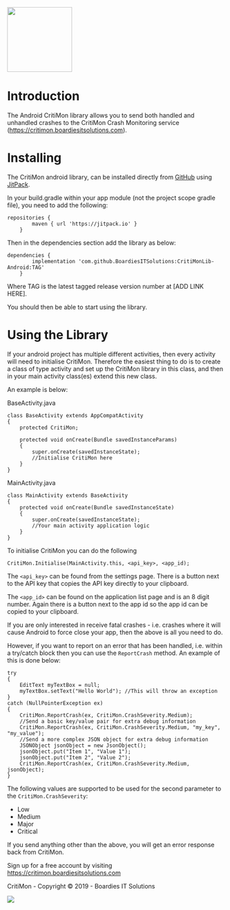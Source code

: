 <img src="https://critimon.boardiesitsolutions.com/images/logo.png" width="150">

# Introduction
The Android CritiMon library allows you to send both handled and
unhandled crashes to the CritiMon Crash Monitoring service 
(https://critimon.boardiesitsolutions.com). 

# Installing
The CritiMon android library, can be installed directly from 
[GitHub](https://github.com) using [JitPack](https://jitpack.io). 

In your build.gradle within your app module (not the project scope
gradle file), you need to add the following:
```
repositories {
        maven { url 'https://jitpack.io' }
    }
```

Then in the dependencies section add the library as below:
```
dependencies {
        implementation 'com.github.BoardiesITSolutions:CritiMonLib-Android:TAG'
    }
```

Where TAG is the latest tagged release version number at [ADD LINK HERE].

You should then be able to start using the library. 

# Using the Library
If your android project has multiple different activities, then every
activity will need to initialise CritiMon. Therefore the easiest thing to
do is to create a class of type activity and set up the CritiMon library
in this class, and then in your main activity class(es) extend this new class. 

An example is below:

BaseActivity.java
```
class BaseActivity extends AppCompatActivity
{
    protected CritiMon;
    
    protected void onCreate(Bundle savedInstanceParams)
    {
        super.onCreate(savedInstanceState);
        //Initialise CritiMon here
    }
}
``` 

MainActivity.java
```
class MainActivity extends BaseActivity
{
    protected void onCreate(Bundle savedInstanceState)
    {
        super.onCreate(savedInstanceState);
        //Your main activity application logic
    }
}
```

To initialise CritiMon you can do the following

```
CritiMon.Initialise(MainActivity.this, <api_key>, <app_id);
```

The `<api_key>` can be found from the settings page. There is a button next to the API key that
copies the API key directly to your clipboard. 

The `<app_id>` can be found on the application list page and is an 8 digit number. Again there
is a button next to the app id so the app id can be copied to your clipboard. 

If you are only interested in receive fatal crashes - i.e. crashes where it will
cause Android to force close your app, then the above is all you need to do. 

However, if you want to report on an error that has been handled, i.e. within a try/catch block then
you can use the `ReportCrash` method. An example of this is done below:

```
try
{
    EditText myTextBox = null;
    myTextBox.setText("Hello World"); //This will throw an exception
}
catch (NullPointerException ex)
{
    CritiMon.ReportCrash(ex, CritiMon.CrashSeverity.Medium);
    //Send a basic key/value pair for extra debug information
    CritiMon.ReportCrash(ex, CritiMon.CrashSeverity.Medium, "my_key", "my_value");
    //Send a more complex JSON object for extra debug information
    JSONObject jsonObject = new JsonObject();
    jsonObject.put("Item 1", "Value 1");
    jsonObject.put("Item 2", "Value 2");
    CritiMon.ReportCrash(ex, CritiMon.CrashSeverity.Medium, jsonObject);
}
```

The following values are supported to be used for the second parameter to the `CritiMon.CrashSeverity`:
* Low
* Medium
* Major
* Critical

If you send anything other than the above, you will get an error response
back from CritiMon. 

Sign up for a free account by visiting https://critimon.boardiesitsolutions.com

CritiMon - Copyright &copy; 2019 - Boardies IT Solutions

<img src="https://boardiesitsolutions.com/images/logo.png"> 
